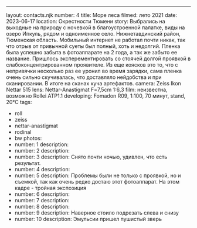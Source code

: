 ---
layout: contacts.njk
number: 4
title: Море леса
filmed: лето 2021
date: 2023-06-17
location: Окрестности Тюмени
story: Выбрались на выходные на природу с ночевкой в благоустроенной палатке, виды на озеро Ипкуль, рядом и одноименное село. Нижнетавдинский район, Тюменская область. Мобильный интернет не работал почти никак, так что отрыв от привычной суеты был полный, хоть и недолгий. Пленка была успешно забыта в фотоаппарате на 2 года, а так же забыто ее название. Пришлось эксперементировать со стоячей долгой проявкой в слабоконцентрированном проявителе. Из еще коясков это то, что с непривячки несколько раз ее уронил во время зарядки, сама пленка очень сильно скучивалась, что доставляло нейдобства и при сканировании. В итоге на сканах куча артефактов.
camera: Zeiss Ikon Nettar 515
lens: Nettar-Anastigmat F=7,5cm 1:6,3
film: неизвестна, возможно Rollei ATP1.1
developing: Fomadon R09, 1:100, 70 минут, stand, 20°C
tags:
  - roll
  - zeiss
  - nettar-anastigmat
  - rodinal
  - bw
photos:
  - number: 1
    description:
  - number: 2
    description:
  - number: 3
    description: Снято почти ночью, удивлен, что есть результат.
  - number: 4
    description:
  - number: 5
    description: Проблемы были не только с проявкой, но и съемкой, так как очень редко достаю этот фотоаппарат. На этом кадре - тройная экспозиция
  - number: 6
    description:
  - number: 7
    description:
  - number: 8
    description:
  - number: 9
    description: Наверное стоило подрезать слева и снизу
  - number: 10
    description: Эмульсии пришел пушистый зверь
